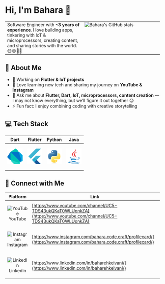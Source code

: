 # Hi, I'm Bahara 👋
<table border="0" cellspacing="0" cellpadding="0">
  <tr>
     <td width="50%" valign="top">
      Software Engineer with <b>~3 years of experience</b>.  
      I love building apps, tinkering with IoT & microprocessors,  
      creating content, and sharing stories with the world. 😌😊🌱💚
    </td>
    <td width="50%" valign="top">
      <img src="https://github-readme-stats.vercel.app/api?username=baharehkeivani&show_icons=true&hide_border=true&count_private=true&theme=radical" alt="Bahara's GitHub stats" />
    </td>
  </tr>
</table>

## 🌱 About Me
- 🔭 Working on **Flutter & IoT projects**  
- 🌱 Love learning new tech and sharing my journey on **YouTube & Instagram**  
- 💬 Ask me about **Flutter, Dart, IoT, microprocessors, content creation** — I may not know everything, but we’ll figure it out together 😉
- ⚡ Fun fact: I enjoy combining coding with creative storytelling  

## 💻 Tech Stack

| Dart | Flutter | Python | Java |
|------|---------|--------|------|
| <p align="center"><img src="https://raw.githubusercontent.com/devicons/devicon/master/icons/dart/dart-original.svg" width="50"/></p> | <p align="center"><img src="https://raw.githubusercontent.com/devicons/devicon/master/icons/flutter/flutter-original.svg" width="50"/></p> | <p align="center"><img src="https://raw.githubusercontent.com/devicons/devicon/master/icons/python/python-original.svg" width="50"/></p> | <p align="center"><img src="https://raw.githubusercontent.com/devicons/devicon/master/icons/java/java-original.svg" width="50"/></p> |

## 📱 Connect with Me

| Platform | Link |
|----------|------|
| <p align="center"><img alt="YouTube" src="https://upload.wikimedia.org/wikipedia/commons/thumb/0/09/YouTube_full-color_icon_%282017%29.svg/512px-YouTube_full-color_icon_%282017%29.svg.png?20240107144800" width="50"/><br>YouTube</p> | [https://www.youtube.com/channel/UC5-TDS43ukQKaT0WLUonkZA](https://www.youtube.com/channel/UC5-TDS43ukQKaT0WLUonkZA) |
| <p align="center"><img alt="Instagram" src="https://upload.wikimedia.org/wikipedia/commons/a/a5/Instagram_icon.png" width="50"/><br>Instagram</p> | [https://www.instagram.com/bahara.code.craft/profilecard/](https://www.instagram.com/bahara.code.craft/profilecard/) |
| <p align="center"><img alt="LinkedIn" src="https://upload.wikimedia.org/wikipedia/commons/c/ca/LinkedIn_logo_initials.png" width="50"/><br>LinkedIn</p> | [https://www.linkedin.com/in/baharehkeivani/](https://www.linkedin.com/in/baharehkeivani/) |
